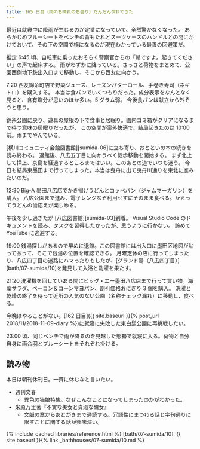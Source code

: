 ```yaml
---
title: 165 日目（雨のち晴れのち曇り）だんだん慣れてきた
---
```


最近は就寝中に降雨が生じるのが定番になっていて、全然驚かなくなった。
あらかじめブルーシートをベンチの背もたれとスーツケースのハンドルとの間にかけておいて、その下の空間で横になるのが現在わかっている最善の回避策だ。

推定 6:45 頃、自転車に乗ったおそらく警察官からの「朝ですよ。起きてください」の声で起床する。
雨がわずかに降っている。さっさと荷物をまとめて、公園西側地下鉄出入口まで移動し、そこから西友に向かう。

7:20 西友錦糸町店で野菜ジュース、レーズンバターロール、手巻き寿司（ネギトロ）を購入する。
本当は食パンでいくつもりだった。成分表示をなんとなく見ると、含有塩分が思いのほか多い。5 グラム弱。
今後食パンは献立から外そうと思う。

錦糸公園に戻り、遊具の屋根の下で食事と居眠り。園内ゴミ箱がクリアになるまで待つ意味の居眠りだったが、
この空間が案外快適で、結局起きたのは 10:00 前。雨までやんでいる。

[横川コミュニティ会館図書館][sumida-06]に立ち寄り、おとといの本の続きを読み終わる。
退館後、八広五丁目に向かうべく徒歩移動を開始する。
まず北上して押上、京島を経過するところまではいい。このあとの道でいつも迷う。
今日も結局東墨田まで行ってしまった。本当は曳舟に出て曳舟川通りを東北に進みたいのだ。

12:30 Big-A 墨田八広店でかき揚げうどんとコッペパン（ジャムマーガリン）を購入。
八広公園まで進み、電子レンジなぞ利用せずにそのまま食べる。かえってうどんの歯応えが楽しめる。

午後を少し過ぎたが [八広図書館][sumida-03]到着。
Visual Studio Code のドキュメントを読み、タスクを習得したかったが、思うように行かない。
諦めて YouTube に逃避する。

19:00 銭湯探しがあるので早めに退館。この図書館には出入口に墨田区地図が貼ってあって、そこで銭湯の位置を確認できる。
月曜定休の店に行ってしまったり、八広四丁目の迷路にハマったりもしたが、[グランド湯（八広四丁目）][bath/07-sumida/10]を発見して入浴と洗濯を果たす。

21:20 洗濯機を回していある間にビッグ・エー墨田八広店まで行って買い物。海藻サラダ、ベーコン＆コーンマヨパン、割引価格おにぎり 3 個を購入。
洗濯と乾燥の終了を待って近所の人気のない公園（名称チェック漏れ）に移動し、食べる。

今晩はやることがない。[162 日目]({{ site.baseurl }}{% post_url 2018/11/2018-11-09-diary %})に就寝に失敗した東白髭公園に再挑戦したい。

23:00 頃、同じベンチで雨が降るのを見越した態勢で就寝に入る。荷物と自分自身に雨合羽とブルーシートをそれぞれ掛ける。

## 読み物

本日は朝刊休刊日。一斉に休むなと言いたい。

* 週刊文春
  * 異色の猫娘特集。なぜこんなことになってしまったのかがわかった。
* 米原万里著『不実な美女と貞淑な醜女』
  * 文脈の章からあとがきまで通読する。冗語性にまつわる話と字句通りに訳すことに関する話が興味深い。

{% include_cached libraries/reference.html %}
[bath/07-sumida/10]: {{ site.baseurl }}{% link _bathhouses/07-sumida/10.md %}
